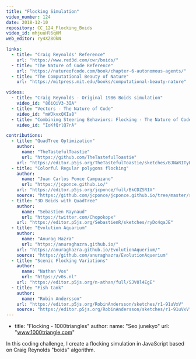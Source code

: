 ```yaml
---
title: "Flocking Simulation"
video_number: 124
date: 2018-12-10
repository: CC_124_Flocking_Boids
video_id: mhjuuHl6qHM
web_editor: ry4XZ8OkN

links:
  - title: "Craig Reynolds' Reference"
    url: "https://www.red3d.com/cwr/boids/"
  - title: "The Nature of Code Reference"
    url: "https://natureofcode.com/book/chapter-6-autonomous-agents/"
  - title: "The Computational Beauty of Nature"
    url: "https://mitpress.mit.edu/books/computational-beauty-nature"

videos:
  - title: "Craig Reynolds - Original 1986 Boids simulation"
    video_id: "86iQiV3-3IA"
  - title: "Vectors - The Nature of Code"
    video_id: "mWJkvxQXIa8"
  - title: "Combining Steering Behaviors: Flocking - The Nature of Code"
    video_id: "IoKfQrlQ7rA"

contributions:
  - title: "QuadTree Optimization"
    author:
      name: "TheTastefulToastie"
      url: "https://github.com/TheTastefulToastie"
    url: "https://editor.p5js.org/TheTastefulToastie/sketches/BJNaRITyE"
  - title: "Colorful Regular polygons flocking"
    author:
      name: "Juan Carlos Ponce Campuzano"
      url: "https://jcponce.github.io/"
    url: "https://editor.p5js.org/jcponce/full/BkCDZSR1V"
    source: "https://github.com/jcponce/jcponce.github.io/tree/master/sketches/flock"
  - title: "3D Boids with QuadTree"
    author:
      name: "Sebastien Raynaud"
      url: "https://twitter.com/Chopokopx"
    url: "https://editor.p5js.org/SebastienR/sketches/ryDc4qaJE"
  - title: "Evolution Aquarium"
    author:
      name: "Anurag Hazra"
      url: "https://anuraghazra.github.io/"
    url: "https://anuraghazra.github.io/EvolutionAquerium/"
    source: "https://github.com/anuraghazra/EvolutionAquerium"
  - title: "Scenic Flocking Variations"
    author:
      name: "Nathan Vos"
      url: "https://v0s.nl"
    url: "https://editor.p5js.org/n-athan/full/SJV0l4EgE"
  - title: "Fish tank"
    author:
      name: "Robin Andersson"
    url: "https://editor.p5js.org/RobinAndersson/sketches/r1-91uVxV"
    source: "https://editor.p5js.org/RobinAndersson/sketches/r1-91uVxV"
---
```

  - title: "Flocking - 1000triangles"
      author:
      name: "Seo junekyo"
      url: "www.1000triangle.com"

In this coding challenge, I create a flocking simulation in JavaScript based on Craig Reynolds "boids" algorithm.
